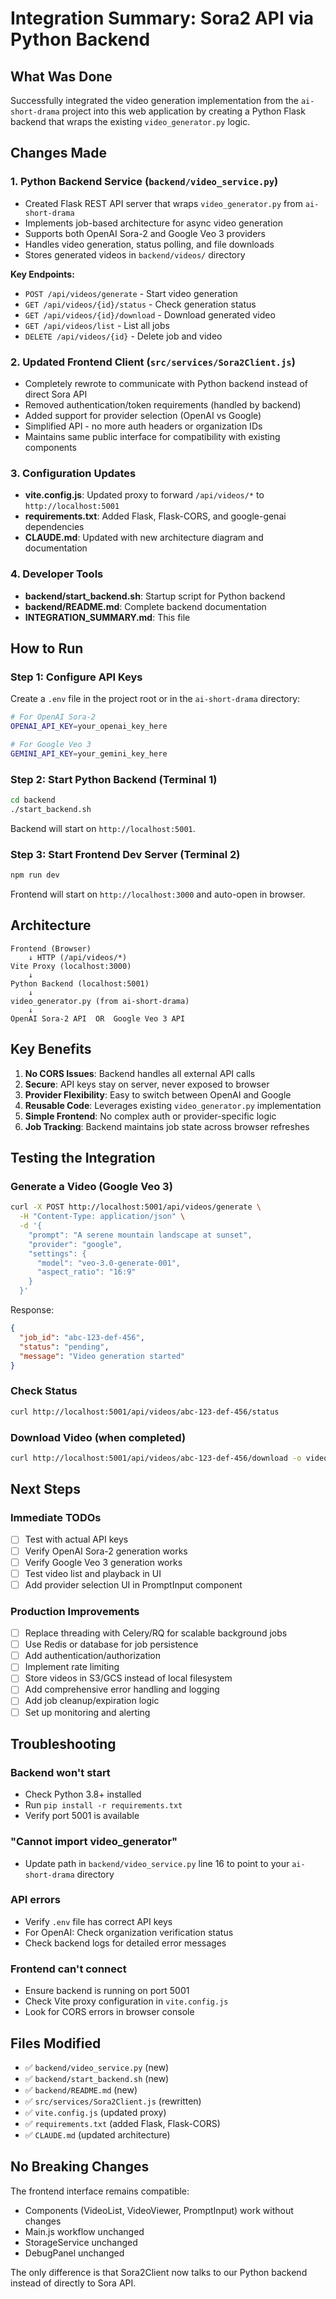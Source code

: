 # Integration Summary: Sora2 API via Python Backend

## What Was Done

Successfully integrated the video generation implementation from the `ai-short-drama` project into this web application by creating a Python Flask backend that wraps the existing `video_generator.py` logic.

## Changes Made

### 1. Python Backend Service (`backend/video_service.py`)
- Created Flask REST API server that wraps `video_generator.py` from `ai-short-drama`
- Implements job-based architecture for async video generation
- Supports both OpenAI Sora-2 and Google Veo 3 providers
- Handles video generation, status polling, and file downloads
- Stores generated videos in `backend/videos/` directory

**Key Endpoints:**
- `POST /api/videos/generate` - Start video generation
- `GET /api/videos/{id}/status` - Check generation status
- `GET /api/videos/{id}/download` - Download generated video
- `GET /api/videos/list` - List all jobs
- `DELETE /api/videos/{id}` - Delete job and video

### 2. Updated Frontend Client (`src/services/Sora2Client.js`)
- Completely rewrote to communicate with Python backend instead of direct Sora API
- Removed authentication/token requirements (handled by backend)
- Added support for provider selection (OpenAI vs Google)
- Simplified API - no more auth headers or organization IDs
- Maintains same public interface for compatibility with existing components

### 3. Configuration Updates
- **vite.config.js**: Updated proxy to forward `/api/videos/*` to `http://localhost:5001`
- **requirements.txt**: Added Flask, Flask-CORS, and google-genai dependencies
- **CLAUDE.md**: Updated with new architecture diagram and documentation

### 4. Developer Tools
- **backend/start_backend.sh**: Startup script for Python backend
- **backend/README.md**: Complete backend documentation
- **INTEGRATION_SUMMARY.md**: This file

## How to Run

### Step 1: Configure API Keys

Create a `.env` file in the project root or in the `ai-short-drama` directory:

```bash
# For OpenAI Sora-2
OPENAI_API_KEY=your_openai_key_here

# For Google Veo 3
GEMINI_API_KEY=your_gemini_key_here
```

### Step 2: Start Python Backend (Terminal 1)

```bash
cd backend
./start_backend.sh
```

Backend will start on `http://localhost:5001`.

### Step 3: Start Frontend Dev Server (Terminal 2)

```bash
npm run dev
```

Frontend will start on `http://localhost:3000` and auto-open in browser.

## Architecture

```
Frontend (Browser)
    ↓ HTTP (/api/videos/*)
Vite Proxy (localhost:3000)
    ↓
Python Backend (localhost:5001)
    ↓
video_generator.py (from ai-short-drama)
    ↓
OpenAI Sora-2 API  OR  Google Veo 3 API
```

## Key Benefits

1. **No CORS Issues**: Backend handles all external API calls
2. **Secure**: API keys stay on server, never exposed to browser
3. **Provider Flexibility**: Easy to switch between OpenAI and Google
4. **Reusable Code**: Leverages existing `video_generator.py` implementation
5. **Simple Frontend**: No complex auth or provider-specific logic
6. **Job Tracking**: Backend maintains job state across browser refreshes

## Testing the Integration

### Generate a Video (Google Veo 3)

```bash
curl -X POST http://localhost:5001/api/videos/generate \
  -H "Content-Type: application/json" \
  -d '{
    "prompt": "A serene mountain landscape at sunset",
    "provider": "google",
    "settings": {
      "model": "veo-3.0-generate-001",
      "aspect_ratio": "16:9"
    }
  }'
```

Response:
```json
{
  "job_id": "abc-123-def-456",
  "status": "pending",
  "message": "Video generation started"
}
```

### Check Status

```bash
curl http://localhost:5001/api/videos/abc-123-def-456/status
```

### Download Video (when completed)

```bash
curl http://localhost:5001/api/videos/abc-123-def-456/download -o video.mp4
```

## Next Steps

### Immediate TODOs
- [ ] Test with actual API keys
- [ ] Verify OpenAI Sora-2 generation works
- [ ] Verify Google Veo 3 generation works
- [ ] Test video list and playback in UI
- [ ] Add provider selection UI in PromptInput component

### Production Improvements
- [ ] Replace threading with Celery/RQ for scalable background jobs
- [ ] Use Redis or database for job persistence
- [ ] Add authentication/authorization
- [ ] Implement rate limiting
- [ ] Store videos in S3/GCS instead of local filesystem
- [ ] Add comprehensive error handling and logging
- [ ] Add job cleanup/expiration logic
- [ ] Set up monitoring and alerting

## Troubleshooting

### Backend won't start
- Check Python 3.8+ installed
- Run `pip install -r requirements.txt`
- Verify port 5001 is available

### "Cannot import video_generator"
- Update path in `backend/video_service.py` line 16 to point to your `ai-short-drama` directory

### API errors
- Verify `.env` file has correct API keys
- For OpenAI: Check organization verification status
- Check backend logs for detailed error messages

### Frontend can't connect
- Ensure backend is running on port 5001
- Check Vite proxy configuration in `vite.config.js`
- Look for CORS errors in browser console

## Files Modified

- ✅ `backend/video_service.py` (new)
- ✅ `backend/start_backend.sh` (new)
- ✅ `backend/README.md` (new)
- ✅ `src/services/Sora2Client.js` (rewritten)
- ✅ `vite.config.js` (updated proxy)
- ✅ `requirements.txt` (added Flask, Flask-CORS)
- ✅ `CLAUDE.md` (updated architecture)

## No Breaking Changes

The frontend interface remains compatible:
- Components (VideoList, VideoViewer, PromptInput) work without changes
- Main.js workflow unchanged
- StorageService unchanged
- DebugPanel unchanged

The only difference is that Sora2Client now talks to our Python backend instead of directly to Sora API.
